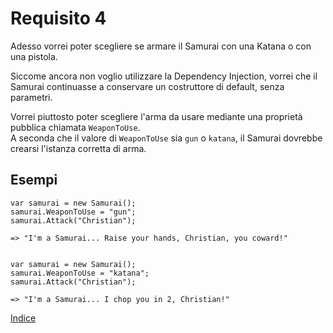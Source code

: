 # Requisito 4

Adesso vorrei poter scegliere se armare il Samurai con una Katana o con una pistola.

Siccome ancora non voglio utilizzare la Dependency Injection, vorrei che il Samurai continuasse a conservare un costruttore di default, senza parametri.

Vorrei piuttosto poter scegliere l'arma da usare mediante una proprietà pubblica chiamata `WeaponToUse`.<br/>
A seconda che il valore di `WeaponToUse` sia `gun` o `katana`, il Samurai dovrebbe crearsi l'istanza corretta di arma.


## Esempi

    var samurai = new Samurai();
    samurai.WeaponToUse = "gun";
    samurai.Attack("Christian");
    
    => "I'm a Samurai... Raise your hands, Christian, you coward!"
    
    
    var samurai = new Samurai();
    samurai.WeaponToUse = "katana";
    samurai.Attack("Christian");
    
    => "I'm a Samurai... I chop you in 2, Christian!"
    
[Indice](../README.md)
